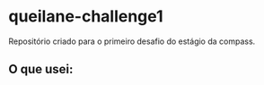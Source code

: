 # queilane-challenge1

Repositório criado para o primeiro desafio do estágio da compass.

## O que usei:
